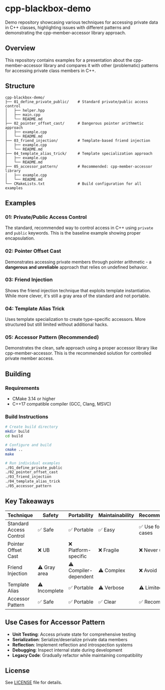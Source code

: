 # cpp-blackbox-demo

Demo repository showcasing various techniques for accessing private data in C++ classes, highlighting issues with different patterns and demonstrating the cpp-member-accessor library approach.

## Overview

This repository contains examples for a presentation about the cpp-member-accessor library and compares it with other (problematic) patterns for accessing private class members in C++.

## Structure

```
cpp-blackbox-demo/
├── 01_define_private_public/    # Standard private/public access control
│   ├── helper.hpp
│   ├── main.cpp
│   └── README.md
├── 02_pointer_offset_cast/      # Dangerous pointer arithmetic approach
│   ├── example.cpp
│   └── README.md
├── 03_friend_injection/         # Template-based friend injection
│   ├── example.cpp
│   └── README.md
├── 04_template_alias_trick/     # Template specialization approach
│   ├── example.cpp
│   └── README.md
├── 05_accessor_pattern/         # Recommended: cpp-member-accessor library
│   ├── example.cpp
│   └── README.md
└── CMakeLists.txt               # Build configuration for all examples
```

## Examples

### 01: Private/Public Access Control
The standard, recommended way to control access in C++ using `private` and `public` keywords. This is the baseline example showing proper encapsulation.

### 02: Pointer Offset Cast
Demonstrates accessing private members through pointer arithmetic - a **dangerous and unreliable** approach that relies on undefined behavior.

### 03: Friend Injection
Shows the friend injection technique that exploits template instantiation. While more clever, it's still a gray area of the standard and not portable.

### 04: Template Alias Trick
Uses template specialization to create type-specific accessors. More structured but still limited without additional hacks.

### 05: Accessor Pattern (Recommended)
Demonstrates the clean, safe approach using a proper accessor library like cpp-member-accessor. This is the recommended solution for controlled private member access.

## Building

### Requirements
- CMake 3.14 or higher
- C++17 compatible compiler (GCC, Clang, MSVC)

### Build Instructions

```bash
# Create build directory
mkdir build
cd build

# Configure and build
cmake ..
make

# Run individual examples
./01_define_private_public
./02_pointer_offset_cast
./03_friend_injection
./04_template_alias_trick
./05_accessor_pattern
```

## Key Takeaways

| Technique | Safety | Portability | Maintainability | Recommendation |
|-----------|--------|-------------|-----------------|----------------|
| Standard Access Control | ✅ Safe | ✅ Portable | ✅ Easy | ✅ Use for normal cases |
| Pointer Offset Cast | ❌ UB | ❌ Platform-specific | ❌ Fragile | ❌ Never use |
| Friend Injection | ⚠️ Gray area | ⚠️ Compiler-dependent | ⚠️ Complex | ❌ Avoid |
| Template Alias | ⚠️ Incomplete | ✅ Portable | ⚠️ Verbose | ⚠️ Limited use |
| Accessor Pattern | ✅ Safe | ✅ Portable | ✅ Clear | ✅ Recommended |

## Use Cases for Accessor Pattern

- **Unit Testing**: Access private state for comprehensive testing
- **Serialization**: Serialize/deserialize private data members
- **Reflection**: Implement reflection and introspection systems
- **Debugging**: Inspect internal state during development
- **Legacy Code**: Gradually refactor while maintaining compatibility

## License

See [LICENSE](LICENSE) file for details.
